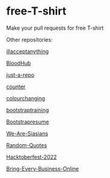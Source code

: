 # free-T-shirt
Make your pull requests for free T-shirt

Other repositories:

[illacceptanything](https://github.com/nasw1h/illacceptanything)

[BloodHub](https://github.com/nasw1h/BloodHub)

[just-a-repo](https://github.com/nasw1h/just-a-repo)

[counter](https://github.com/hinasahammed/counter)

[colourchanging](https://github.com/hinasahammed/colourchanging)

[bootstraptraining](https://github.com/hinasahammed/bootstraptraining)

[Bootstrapresume](https://github.com/hinasahammed/Bootstrapresume)

[We-Are-Siasians](https://github.com/AdheelAhmed-D3CD/We-Are-Siasians)

[Random-Quotes](https://github.com/AdheelAhmed-D3CD/Random-Quotes)

[Hacktoberfest-2022](https://github.com/IETCU-SIAS/Hacktoberfest-2022)

[Bring-Every-Business-Online](https://github.com/gtech-mulearn/bring-every-business-online)
